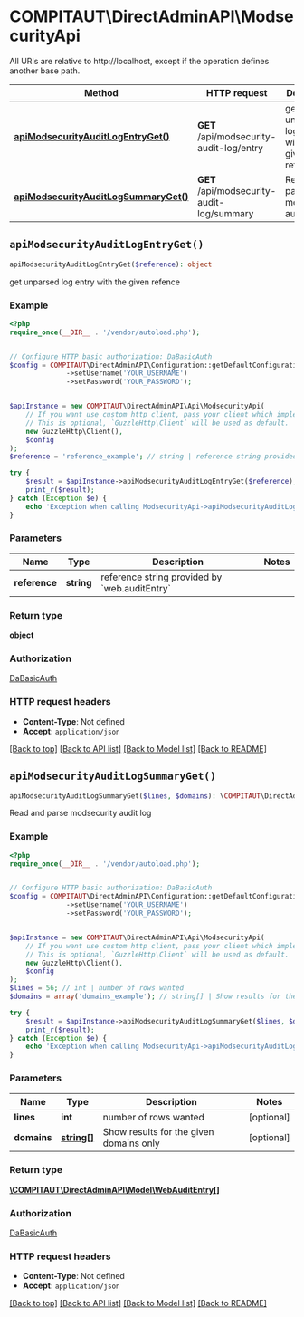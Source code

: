 # COMPITAUT\DirectAdminAPI\ModsecurityApi

All URIs are relative to http://localhost, except if the operation defines another base path.

| Method | HTTP request | Description |
| ------------- | ------------- | ------------- |
| [**apiModsecurityAuditLogEntryGet()**](ModsecurityApi.md#apiModsecurityAuditLogEntryGet) | **GET** /api/modsecurity-audit-log/entry | get unparsed log entry with the given refence |
| [**apiModsecurityAuditLogSummaryGet()**](ModsecurityApi.md#apiModsecurityAuditLogSummaryGet) | **GET** /api/modsecurity-audit-log/summary | Read and parse modsecurity audit log |


## `apiModsecurityAuditLogEntryGet()`

```php
apiModsecurityAuditLogEntryGet($reference): object
```

get unparsed log entry with the given refence

### Example

```php
<?php
require_once(__DIR__ . '/vendor/autoload.php');


// Configure HTTP basic authorization: DaBasicAuth
$config = COMPITAUT\DirectAdminAPI\Configuration::getDefaultConfiguration()
              ->setUsername('YOUR_USERNAME')
              ->setPassword('YOUR_PASSWORD');


$apiInstance = new COMPITAUT\DirectAdminAPI\Api\ModsecurityApi(
    // If you want use custom http client, pass your client which implements `GuzzleHttp\ClientInterface`.
    // This is optional, `GuzzleHttp\Client` will be used as default.
    new GuzzleHttp\Client(),
    $config
);
$reference = 'reference_example'; // string | reference string provided by `web.auditEntry`

try {
    $result = $apiInstance->apiModsecurityAuditLogEntryGet($reference);
    print_r($result);
} catch (Exception $e) {
    echo 'Exception when calling ModsecurityApi->apiModsecurityAuditLogEntryGet: ', $e->getMessage(), PHP_EOL;
}
```

### Parameters

| Name | Type | Description  | Notes |
| ------------- | ------------- | ------------- | ------------- |
| **reference** | **string**| reference string provided by &#x60;web.auditEntry&#x60; | |

### Return type

**object**

### Authorization

[DaBasicAuth](../../README.md#DaBasicAuth)

### HTTP request headers

- **Content-Type**: Not defined
- **Accept**: `application/json`

[[Back to top]](#) [[Back to API list]](../../README.md#endpoints)
[[Back to Model list]](../../README.md#models)
[[Back to README]](../../README.md)

## `apiModsecurityAuditLogSummaryGet()`

```php
apiModsecurityAuditLogSummaryGet($lines, $domains): \COMPITAUT\DirectAdminAPI\Model\WebAuditEntry[]
```

Read and parse modsecurity audit log

### Example

```php
<?php
require_once(__DIR__ . '/vendor/autoload.php');


// Configure HTTP basic authorization: DaBasicAuth
$config = COMPITAUT\DirectAdminAPI\Configuration::getDefaultConfiguration()
              ->setUsername('YOUR_USERNAME')
              ->setPassword('YOUR_PASSWORD');


$apiInstance = new COMPITAUT\DirectAdminAPI\Api\ModsecurityApi(
    // If you want use custom http client, pass your client which implements `GuzzleHttp\ClientInterface`.
    // This is optional, `GuzzleHttp\Client` will be used as default.
    new GuzzleHttp\Client(),
    $config
);
$lines = 56; // int | number of rows wanted
$domains = array('domains_example'); // string[] | Show results for the given domains only

try {
    $result = $apiInstance->apiModsecurityAuditLogSummaryGet($lines, $domains);
    print_r($result);
} catch (Exception $e) {
    echo 'Exception when calling ModsecurityApi->apiModsecurityAuditLogSummaryGet: ', $e->getMessage(), PHP_EOL;
}
```

### Parameters

| Name | Type | Description  | Notes |
| ------------- | ------------- | ------------- | ------------- |
| **lines** | **int**| number of rows wanted | [optional] |
| **domains** | [**string[]**](../Model/string.md)| Show results for the given domains only | [optional] |

### Return type

[**\COMPITAUT\DirectAdminAPI\Model\WebAuditEntry[]**](../Model/WebAuditEntry.md)

### Authorization

[DaBasicAuth](../../README.md#DaBasicAuth)

### HTTP request headers

- **Content-Type**: Not defined
- **Accept**: `application/json`

[[Back to top]](#) [[Back to API list]](../../README.md#endpoints)
[[Back to Model list]](../../README.md#models)
[[Back to README]](../../README.md)
